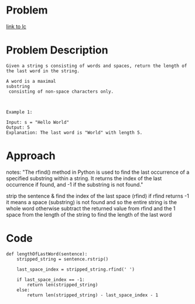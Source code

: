 # Problem

[link to lc](https://leetcode.com/problems/length-of-last-word/?envType=study-plan-v2&envId=top-interview-150)

# Problem Description

```
Given a string s consisting of words and spaces, return the length of the last word in the string.

A word is a maximal 
substring
 consisting of non-space characters only.

 

Example 1:

Input: s = "Hello World"
Output: 5
Explanation: The last word is "World" with length 5.
```

# Approach
notes: "The rfind() method in Python is used to find the last occurrence of a specified substring within a string. It returns the index of the last occurrence if found, and -1 if the substring is not found."

strip the sentence & find the index of the last space (rfind)
if rfind returns -1 it means a space (substring) is not found and so the entire string is the whole word
otherwise subtract the returned value from rfind and the 1 space from the length of the string to find the length of the last word

# Code 

```
def lengthOfLastWord(sentence):
    stripped_string = sentence.rstrip()
    
    last_space_index = stripped_string.rfind(' ')

    if last_space_index == -1:
        return len(stripped_string)
    else:
        return len(stripped_string) - last_space_index - 1
```
